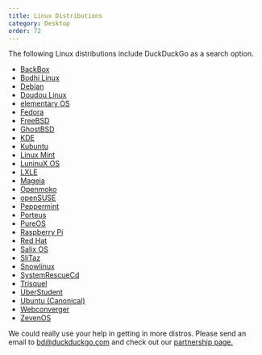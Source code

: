 ```yaml
---
title: Linux Distributions
category: Desktop
order: 72
---
```


<p>The following Linux distributions include DuckDuckGo as a search option.</p>

<ul>
    <li><a href="http://www.backbox.org/">BackBox</a></li>
    <li><a href="http://bodhilinux.com/">Bodhi Linux</a></li>
    <li><a href="http://www.debian.org/">Debian</a></li>
    <li><a href="http://doudoulinux.org/web/english/index.html">Doudou Linux</a></li>
    <li><a href="http://elementaryos.org/">elementary OS</a></li>
    <li><a href="http://fedoraproject.org/">Fedora</a></li>
    <li><a href="http://www.freebsd.org/">FreeBSD</a></li>
    <li><a href="http://ghostbsd.org/">GhostBSD</a></li>
    <li><a href="http://kde.org/">KDE</a></li>
    <li><a href="http://www.kubuntu.org/">Kubuntu</a></li>
    <li><a href="http://www.linuxmint.com/">Linux Mint</a></li>
    <li><a href="http://luninuxos.com/">LuninuX OS</a></li>
    <li><a href="http://www.lxle.net">LXLE</a></li>
    <li><a href="http://www.mageia.org/en/">Mageia</a></li>
    <li><a href="http://openmoko.com/">Openmoko</a></li>
    <li><a href="http://www.opensuse.org/">openSUSE</a></li>
    <li><a href="http://peppermintos.com/">Peppermint</a></li>
    <li><a href="http://porteus.org/">Porteus</a></li>
    <li><a href="https://www.pureos.net/">PureOS</a></li>
    <li><a href="http://www.raspberrypi.org/">Raspberry Pi</a></li>
    <li><a href="https://www.redhat.com/">Red Hat</a></li>
    <li><a href="http://www.salixos.org/">Salix OS</a></li>
    <li><a href="http://www.slitaz.org/en/">SliTaz</a></li>
    <li><a href="https://www.snowlinux.de/">Snowlinux</a></li>
    <li><a href="http://www.sysresccd.org/SystemRescueCd_Homepage">SystemRescueCd</a></li>
    <li><a href="http://trisquel.info/">Trisquel</a></li>
    <li><a href="http://uberstudent.org/">UberStudent</a></li>
    <li><a href="http://www.ubuntu.com/">Ubuntu (Canonical)</a></li>
    <li><a href="http://webconverger.com/">Webconverger</a></li>
    <li><a href="http://www.zevenos.com/">ZevenOS</a></li>
</ul>
<p>
    We could really use your help in getting in more distros. Please send an email
    to <a href="mailto:bd@duckduckgo.com">bd@duckduckgo.com</a> and check out our
    <a href="{{ site.baseurl }}/company/partnerships">partnership page.</a>
</p>
